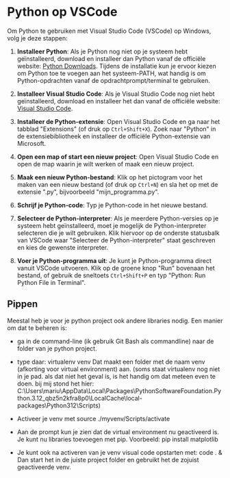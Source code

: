 # Python op VSCode

Om Python te gebruiken met Visual Studio Code (VSCode) op Windows, volg je deze stappen:

1. **Installeer Python**: Als je Python nog niet op je systeem hebt geïnstalleerd, download en installeer dan Python vanaf de officiële website: [Python Downloads](https://www.python.org/downloads/). Tijdens de installatie kun je ervoor kiezen om Python toe te voegen aan het systeem-PATH, wat handig is om Python-opdrachten vanaf de opdrachtprompt/terminal te gebruiken.

2. **Installeer Visual Studio Code**: Als je Visual Studio Code nog niet hebt geïnstalleerd, download en installeer het dan vanaf de officiële website: [Visual Studio Code](https://code.visualstudio.com/).

3. **Installeer de Python-extensie**: Open Visual Studio Code en ga naar het tabblad "Extensions" (of druk op `Ctrl+Shift+X`). Zoek naar "Python" in de extensiebibliotheek en installeer de officiële Python-extensie van Microsoft.

4. **Open een map of start een nieuw project**: Open Visual Studio Code en open de map waarin je wilt werken of maak een nieuw project.

5. **Maak een nieuw Python-bestand**: Klik op het pictogram voor het maken van een nieuw bestand (of druk op `Ctrl+N`) en sla het op met de extensie ".py", bijvoorbeeld "mijn_programma.py".

6. **Schrijf je Python-code**: Typ je Python-code in het nieuwe bestand.

7. **Selecteer de Python-interpreter**: Als je meerdere Python-versies op je systeem hebt geïnstalleerd, moet je mogelijk de Python-interpreter selecteren die je wilt gebruiken. Klik hiervoor op de onderste statusbalk van VSCode waar "Selecteer de Python-interpreter" staat geschreven en kies de gewenste interpreter.

8. **Voer je Python-programma uit**: Je kunt je Python-programma direct vanuit VSCode uitvoeren. Klik op de groene knop "Run" bovenaan het bestand, of gebruik de sneltoets `Ctrl+Shift+P` en typ "Python: Run Python File in Terminal".

## Pippen

Meestal heb je voor je python project ook andere libraries nodig.
Een manier om dat te beheren is:

- ga in de command-line (ik gebruik Git Bash als commandline) naar de folder van je python project.

- type daar: 
  virtualenv venv
  Dat maakt een folder met de naam venv (afkorting voor virtual environment) aan.
  (soms staat virtualenv nog niet in je pad. als dat niet het geval is, is het handig om dat meteen even te doen. bij mij stond het hier:    C:\Users\mariu\AppData\Local\Packages\PythonSoftwareFoundation.Python.3.12_qbz5n2kfra8p0\LocalCache\local-packages\Python312\Scripts)

- Activeer je venv met 
  source ./myvenv/Scripts/activate

- Aan de prompt kun je zien dat de virtual environment nu geactiveerd is.
  Je kunt nu libraries toevoegen met pip. Voorbeeld:
  pip install matplotlib

- Je kunt ook na activeren van je venv visual code opstarten met:
  code . &
  Dan start het in de juiste project folder en gebruikt het de zojuist geactiveerde venv.
